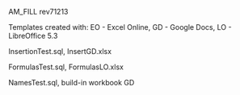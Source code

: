AM_FILL rev71213 

Templates created with: EO - Excel Online, GD - Google Docs, LO - LibreOffice 5.3

InsertionTest.sql, InsertGD.xlsx

FormulasTest.sql, FormulasLO.xlsx

NamesTest.sql, build-in workbook GD
